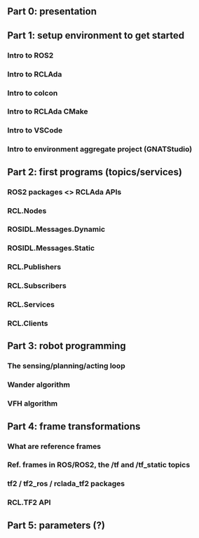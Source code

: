 ## Part 0: presentation



## Part 1: setup environment to get started

### Intro to ROS2

### Intro to RCLAda

### Intro to colcon

### Intro to RCLAda CMake

### Intro to VSCode

### Intro to environment aggregate project (GNATStudio)



## Part 2: first programs (topics/services)

### ROS2 packages <> RCLAda APIs

### RCL.Nodes

### ROSIDL.Messages.Dynamic

### ROSIDL.Messages.Static

### RCL.Publishers

### RCL.Subscribers

### RCL.Services

### RCL.Clients



## Part 3: robot programming 

### The sensing/planning/acting loop

### Wander algorithm

### VFH algorithm



## Part 4: frame transformations

### What are reference frames

### Ref. frames in ROS/ROS2, the /tf and /tf_static topics

### tf2 / tf2_ros / rclada_tf2 packages

### RCL.TF2 API



## Part 5: parameters (?)